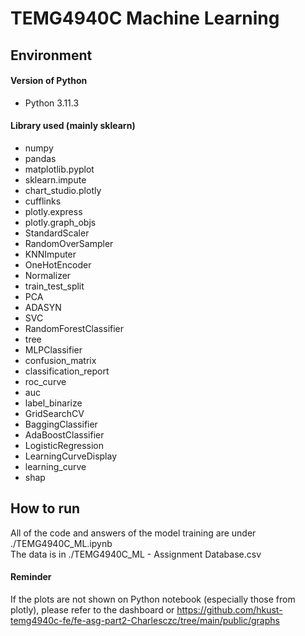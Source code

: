 # TEMG4940C Machine Learning

## Environment

#### Version of Python

- Python 3.11.3

#### Library used (mainly sklearn)

- numpy
- pandas
- matplotlib.pyplot
- sklearn.impute
- chart_studio.plotly
- cufflinks
- plotly.express
- plotly.graph_objs
- StandardScaler
- RandomOverSampler
- KNNImputer
- OneHotEncoder
- Normalizer
- train_test_split
- PCA
- ADASYN
- SVC
- RandomForestClassifier
- tree
- MLPClassifier
- confusion_matrix
- classification_report
- roc_curve
- auc
- label_binarize
- GridSearchCV
- BaggingClassifier
- AdaBoostClassifier
- LogisticRegression
- LearningCurveDisplay
- learning_curve
- shap

## How to run

All of the code and answers of the model training are under ./TEMG4940C_ML.ipynb  
The data is in ./TEMG4940C_ML - Assignment Database.csv

#### Reminder

If the plots are not shown on Python notebook (especially those from plotly), please refer to the dashboard or https://github.com/hkust-temg4940c-fe/fe-asg-part2-Charlesczc/tree/main/public/graphs
